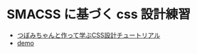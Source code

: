 # SMACSS に基づく css 設計練習
- <a href="http://nakano-pixy.hatenadiary.jp/archive/category/%E3%81%A4%E3%81%BC%E3%81%BF%E3%81%A1%E3%82%83%E3%82%93%E3%81%A8%E4%BD%9C%E3%81%A3%E3%81%A6%E5%AD%A6%E3%81%B6CSS%E8%A8%AD%E8%A8%88%E3%83%81%E3%83%A5%E3%83%BC%E3%83%88%E3%83%AA%E3%82%A2%E3%83%AB" target="_blank">つぼみちゃんと作って学ぶCSS設計チュートリアル</a>
- <a href="https://hoshility.github.io/css_smacss/public/" target="_blanl">demo</a>
